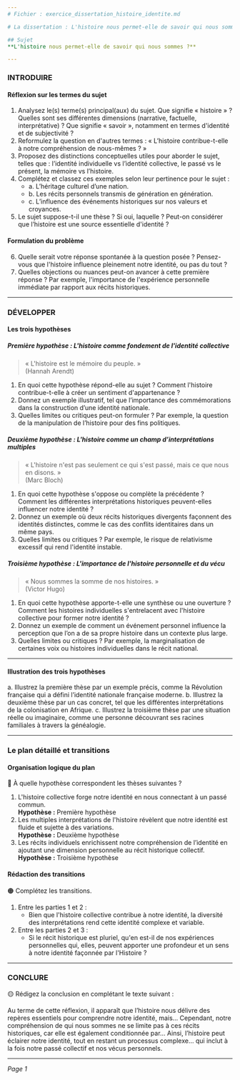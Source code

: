 ```yaml
---
# Fichier : exercice_dissertation_histoire_identite.md

# La dissertation : L'histoire nous permet-elle de savoir qui nous sommes ?

## Sujet
**L'histoire nous permet-elle de savoir qui nous sommes ?**

---
```


### INTRODUIRE

#### Réflexion sur les termes du sujet

1. Analysez le(s) terme(s) principal(aux) du sujet. Que signifie « histoire » ? Quelles sont ses différentes dimensions (narrative, factuelle, interprétative) ? Que signifie « savoir », notamment en termes d'identité et de subjectivité ?
2. Reformulez la question en d'autres termes : « L’histoire contribue-t-elle à notre compréhension de nous-mêmes ? »
3. Proposez des distinctions conceptuelles utiles pour aborder le sujet, telles que : l’identité individuelle vs l’identité collective, le passé vs le présent, la mémoire vs l’histoire.
4. Complétez et classez ces exemples selon leur pertinence pour le sujet :
   - a. L’héritage culturel d’une nation.  
   - b. Les récits personnels transmis de génération en génération.  
   - c. L’influence des événements historiques sur nos valeurs et croyances.  
5. Le sujet suppose-t-il une thèse ? Si oui, laquelle ? Peut-on considérer que l’histoire est une source essentielle d'identité ?

#### Formulation du problème

6. Quelle serait votre réponse spontanée à la question posée ? Pensez-vous que l'histoire influence pleinement notre identité, ou pas du tout ?
7. Quelles objections ou nuances peut-on avancer à cette première réponse ? Par exemple, l'importance de l'expérience personnelle immédiate par rapport aux récits historiques.

---

### DÉVELOPPER

#### Les trois hypothèses

##### Première hypothèse : L'histoire comme fondement de l'identité collective

> « L'histoire est le mémoire du peuple. »  
> (Hannah Arendt)

1. En quoi cette hypothèse répond-elle au sujet ? Comment l'histoire contribue-t-elle à créer un sentiment d'appartenance ?
2. Donnez un exemple illustratif, tel que l’importance des commémorations dans la construction d’une identité nationale.
3. Quelles limites ou critiques peut-on formuler ? Par exemple, la question de la manipulation de l’histoire pour des fins politiques.

##### Deuxième hypothèse : L'histoire comme un champ d’interprétations multiples

> « L'histoire n'est pas seulement ce qui s'est passé, mais ce que nous en disons. »  
> (Marc Bloch)

1. En quoi cette hypothèse s'oppose ou complète la précédente ? Comment les différentes interprétations historiques peuvent-elles influencer notre identité ?
2. Donnez un exemple où deux récits historiques divergents façonnent des identités distinctes, comme le cas des conflits identitaires dans un même pays.
3. Quelles limites ou critiques ? Par exemple, le risque de relativisme excessif qui rend l'identité instable.

##### Troisième hypothèse : L'importance de l'histoire personnelle et du vécu

> « Nous sommes la somme de nos histoires. »  
> (Victor Hugo)

1. En quoi cette hypothèse apporte-t-elle une synthèse ou une ouverture ? Comment les histoires individuelles s'entrelacent avec l'histoire collective pour former notre identité ?
2. Donnez un exemple de comment un événement personnel influence la perception que l’on a de sa propre histoire dans un contexte plus large.
3. Quelles limites ou critiques ? Par exemple, la marginalisation de certaines voix ou histoires individuelles dans le récit national.

---

#### Illustration des trois hypothèses

a. Illustrez la première thèse par un exemple précis, comme la Révolution française qui a défini l’identité nationale française moderne.
b. Illustrez la deuxième thèse par un cas concret, tel que les différentes interprétations de la colonisation en Afrique.
c. Illustrez la troisième thèse par une situation réelle ou imaginaire, comme une personne découvrant ses racines familiales à travers la généalogie.

---

### Le plan détaillé et transitions

#### Organisation logique du plan

🔴 À quelle hypothèse correspondent les thèses suivantes ?

1. L'histoire collective forge notre identité en nous connectant à un passé commun.  
   **Hypothèse :** Première hypothèse
2. Les multiples interprétations de l'histoire révèlent que notre identité est fluide et sujette à des variations.  
   **Hypothèse :** Deuxième hypothèse
3. Les récits individuels enrichissent notre compréhension de l’identité en ajoutant une dimension personnelle au récit historique collectif.  
   **Hypothèse :** Troisième hypothèse

#### Rédaction des transitions

🟠 Complétez les transitions.

1. Entre les parties 1 et 2 :  
   - Bien que l'histoire collective contribue à notre identité, la diversité des interprétations rend cette identité complexe et variable.
2. Entre les parties 2 et 3 :  
   - Si le récit historique est pluriel, qu'en est-il de nos expériences personnelles qui, elles, peuvent apporter une profondeur et un sens à notre identité façonnée par l'Histoire ?

---

### CONCLURE

🟡 Rédigez la conclusion en complétant le texte suivant :

Au terme de cette réflexion, il apparaît que l’histoire nous délivre des repères essentiels pour comprendre notre identité, mais… 
Cependant, notre compréhension de qui nous sommes ne se limite pas à ces récits historiques, car elle est également conditionnée par… 
Ainsi, l’histoire peut éclairer notre identité, tout en restant un processus complexe… qui inclut à la fois notre passé collectif et nos vécus personnels.

--- 

*Page 1*